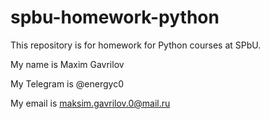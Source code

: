 # spbu-homework-python
This repository is for homework for Python courses at SPbU.

My name is Maxim Gavrilov

My Telegram is @energyc0

My email is maksim.gavrilov.0@mail.ru
